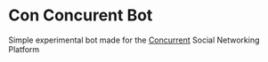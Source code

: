 # Con Concurent Bot
Simple experimental bot made for the [Concurrent](https://github.com/totegamma/concurrent-web) Social Networking Platform
